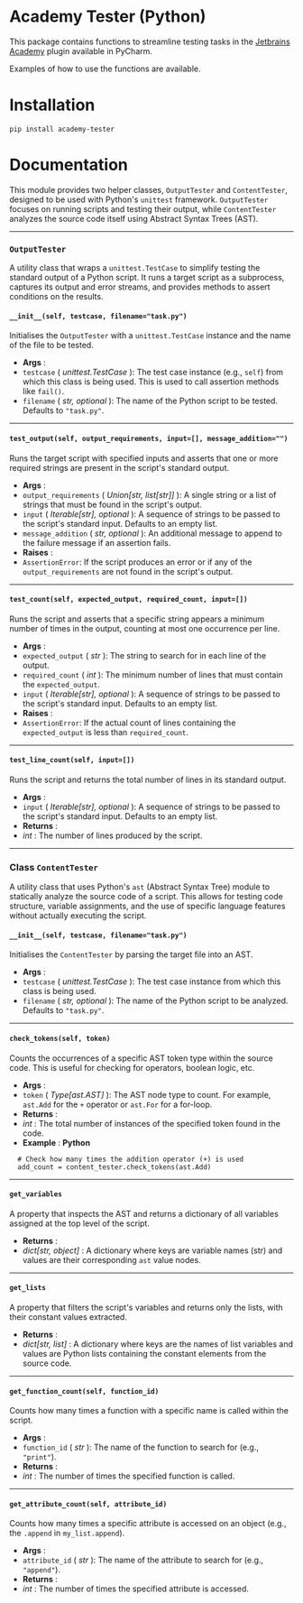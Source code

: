 # Academy Tester (Python)

This package contains functions to streamline testing tasks in the [Jetbrains Academy](https://www.jetbrains.com/academy/) plugin available in PyCharm.

Examples of how to use the functions are available.

# Installation

```
pip install academy-tester
```

# Documentation

This module provides two helper classes, `OutputTester` and `ContentTester`, designed to be used with Python's `unittest` framework. `OutputTester` focuses on running scripts and testing their output, while `ContentTester` analyzes the source code itself using Abstract Syntax Trees (AST).

---

### `OutputTester`

A utility class that wraps a `unittest.TestCase` to simplify testing the standard output of a Python script. It runs a target script as a subprocess, captures its output and error streams, and provides methods to assert conditions on the results.

#### **`__init__(self, testcase, filename="task.py")`**

Initialises the `OutputTester` with a `unittest.TestCase` instance and the name of the file to be tested.

* **Args** :
* `testcase` ( *unittest.TestCase* ): The test case instance (e.g., `self`) from which this class is being used. This is used to call assertion methods like `fail()`.
* `filename` ( *str, optional* ): The name of the Python script to be tested. Defaults to `"task.py"`.

---

#### **`test_output(self, output_requirements, input=[], message_addition="")`**

Runs the target script with specified inputs and asserts that one or more required strings are present in the script's standard output.

* **Args** :
* `output_requirements` ( *Union[str, list[str]]* ): A single string or a list of strings that must be found in the script's output.
* `input` ( *Iterable[str], optional* ): A sequence of strings to be passed to the script's standard input. Defaults to an empty list.
* `message_addition` ( *str, optional* ): An additional message to append to the failure message if an assertion fails.
* **Raises** :
* `AssertionError`: If the script produces an error or if any of the `output_requirements` are not found in the script's output.

---

#### **`test_count(self, expected_output, required_count, input=[])`**

Runs the script and asserts that a specific string appears a minimum number of times in the output, counting at most one occurrence per line.

* **Args** :
* `expected_output` ( *str* ): The string to search for in each line of the output.
* `required_count` ( *int* ): The minimum number of lines that must contain the `expected_output`.
* `input` ( *Iterable[str], optional* ): A sequence of strings to be passed to the script's standard input. Defaults to an empty list.
* **Raises** :
* `AssertionError`: If the actual count of lines containing the `expected_output` is less than `required_count`.

---

#### **`test_line_count(self, input=[])`**

Runs the script and returns the total number of lines in its standard output.

* **Args** :
* `input` ( *Iterable[str], optional* ): A sequence of strings to be passed to the script's standard input. Defaults to an empty list.
* **Returns** :
* *int* : The number of lines produced by the script.

---

### Class `ContentTester`

A utility class that uses Python's `ast` (Abstract Syntax Tree) module to statically analyze the source code of a script. This allows for testing code structure, variable assignments, and the use of specific language features without actually executing the script.

#### **`__init__(self, testcase, filename="task.py")`**

Initialises the `ContentTester` by parsing the target file into an AST.

* **Args** :
* `testcase` ( *unittest.TestCase* ): The test case instance from which this class is being used.
* `filename` ( *str, optional* ): The name of the Python script to be analyzed. Defaults to `"task.py"`.

---

#### **`check_tokens(self, token)`**

Counts the occurrences of a specific AST token type within the source code. This is useful for checking for operators, boolean logic, etc.

* **Args** :
* `token` ( *Type[ast.AST]* ): The AST node type to count. For example, `ast.Add` for the `+` operator or `ast.For` for a for-loop.
* **Returns** :
* *int* : The total number of instances of the specified token found in the code.
* **Example** :
  **Python**

```
  # Check how many times the addition operator (+) is used
  add_count = content_tester.check_tokens(ast.Add)
```

---

#### **`get_variables`**

A property that inspects the AST and returns a dictionary of all variables assigned at the top level of the script.

* **Returns** :
* *dict[str, object]* : A dictionary where keys are variable names (str) and values are their corresponding `ast` value nodes.

---

#### **`get_lists`**

A property that filters the script's variables and returns only the lists, with their constant values extracted.

* **Returns** :
* *dict[str, list]* : A dictionary where keys are the names of list variables and values are Python lists containing the constant elements from the source code.

---

#### **`get_function_count(self, function_id)`**

Counts how many times a function with a specific name is called within the script.

* **Args** :
* `function_id` ( *str* ): The name of the function to search for (e.g., `"print"`).
* **Returns** :
* *int* : The number of times the specified function is called.

---

#### **`get_attribute_count(self, attribute_id)`**

Counts how many times a specific attribute is accessed on an object (e.g., the `.append` in `my_list.append`).

* **Args** :
* `attribute_id` ( *str* ): The name of the attribute to search for (e.g., `"append"`).
* **Returns** :
* *int* : The number of times the specified attribute is accessed.
